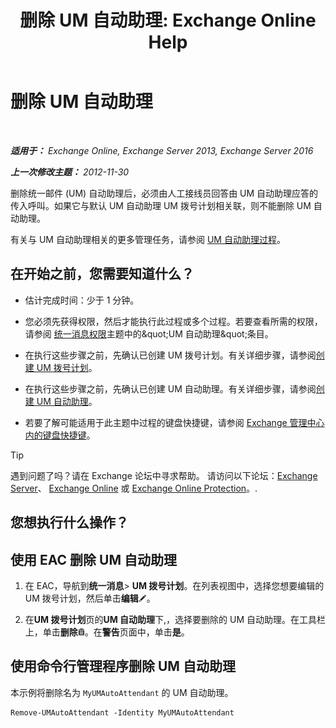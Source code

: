 ﻿---
title: '删除 UM 自动助理: Exchange Online Help'
TOCTitle: 删除 UM 自动助理
ms:assetid: 92846bbc-e6b9-45fc-8702-ef5c92eeb08f
ms:mtpsurl: https://technet.microsoft.com/zh-cn/library/Bb123780(v=EXCHG.150)
ms:contentKeyID: 50491033
ms.date: 05/23/2018
mtps_version: v=EXCHG.150
ms.translationtype: MT
---

# 删除 UM 自动助理

 

_**适用于：** Exchange Online, Exchange Server 2013, Exchange Server 2016_

_**上一次修改主题：** 2012-11-30_

删除统一邮件 (UM) 自动助理后，必须由人工接线员回答由 UM 自动助理应答的传入呼叫。如果它与默认 UM 自动助理 UM 拨号计划相关联，则不能删除 UM 自动助理。

有关与 UM 自动助理相关的更多管理任务，请参阅 [UM 自动助理过程](um-auto-attendant-procedures-exchange-2013-help.md)。

## 在开始之前，您需要知道什么？

  - 估计完成时间：少于 1 分钟。

  - 您必须先获得权限，然后才能执行此过程或多个过程。若要查看所需的权限，请参阅 [统一消息权限](unified-messaging-permissions-exchange-2013-help.md)主题中的\&quot;UM 自动助理\&quot;条目。

  - 在执行这些步骤之前，先确认已创建 UM 拨号计划。有关详细步骤，请参阅[创建 UM 拨号计划](create-a-um-dial-plan-exchange-2013-help.md)。

  - 在执行这些步骤之前，先确认已创建 UM 自动助理。有关详细步骤，请参阅[创建 UM 自动助理](create-a-um-auto-attendant-exchange-2013-help.md)。

  - 若要了解可能适用于此主题中过程的键盘快捷键，请参阅 [Exchange 管理中心内的键盘快捷键](keyboard-shortcuts-in-the-exchange-admin-center-exchange-online-protection-help.md)。

> [!TIP]  
> 遇到问题了吗？请在 Exchange 论坛中寻求帮助。 请访问以下论坛：<a href="https://go.microsoft.com/fwlink/p/?linkid=60612">Exchange Server</a>、 <a href="https://go.microsoft.com/fwlink/p/?linkid=267542">Exchange Online</a> 或 <a href="https://go.microsoft.com/fwlink/p/?linkid=285351">Exchange Online Protection</a>。.


## 您想执行什么操作？

## 使用 EAC 删除 UM 自动助理

1.  在 EAC，导航到**统一消息**\> **UM 拨号计划**。在列表视图中，选择您想要编辑的 UM 拨号计划，然后单击**编辑**![编辑图标](images/Bb124582.6f53ccb2-1f13-4c02-bea0-30690e6ea71d(EXCHG.150).gif "编辑图标")。

2.  在**UM 拨号计划**页的**UM 自动助理**下,，选择要删除的 UM 自动助理。在工具栏上，单击**删除**![删除图标](images/JJ657511.14f639f6-61e8-4418-bbfb-0db14de9d2f5(EXCHG.150).gif "删除图标")。在**警告**页面中，单击**是**。

## 使用命令行管理程序删除 UM 自动助理

本示例将删除名为 `MyUMAutoAttendant` 的 UM 自动助理。

    Remove-UMAutoAttendant -Identity MyUMAutoAttendant

